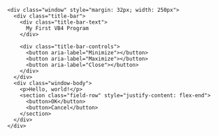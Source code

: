 <!--
### Hi there 👋
![Corrado's github stats](https://github-readme-stats.vercel.app/api?username=githcorrado&show_icons=true&count_private=true)
[![Top Langs](https://github-readme-stats.vercel.app/api/top-langs/?username=githcorrado&hide=groff,html&layout=compact)](https://github.com/githcorrado/github-readme-stats)
-->
  <head>
    <meta charset="UTF-8" />
    <link rel="stylesheet" href="https://unpkg.com/98.css@0.1.4/build/98.css" />
  </head>

    <div class="window" style="margin: 32px; width: 250px">
      <div class="title-bar">
        <div class="title-bar-text">
          My First VB4 Program
        </div>

        <div class="title-bar-controls">
          <button aria-label="Minimize"></button>
          <button aria-label="Maximize"></button>
          <button aria-label="Close"></button>
        </div>
      </div>
      <div class="window-body">
        <p>Hello, world!</p>
        <section class="field-row" style="justify-content: flex-end">
          <button>OK</button>
          <button>Cancel</button>
        </section>
      </div>
    </div>










<!--
**GitHCoRradO/githcorrado** is a ✨ _special_ ✨ repository because its `README.md` (this file) appears on your GitHub profile.

Here are some ideas to get you started:

- 🔭 I’m currently working on ...
- 🌱 I’m currently learning ...
- 👯 I’m looking to collaborate on ...
- 🤔 I’m looking for help with ...
- 💬 Ask me about ...
- 📫 How to reach me: ...
- 😄 Pronouns: ...
- ⚡ Fun fact: ...
-->
